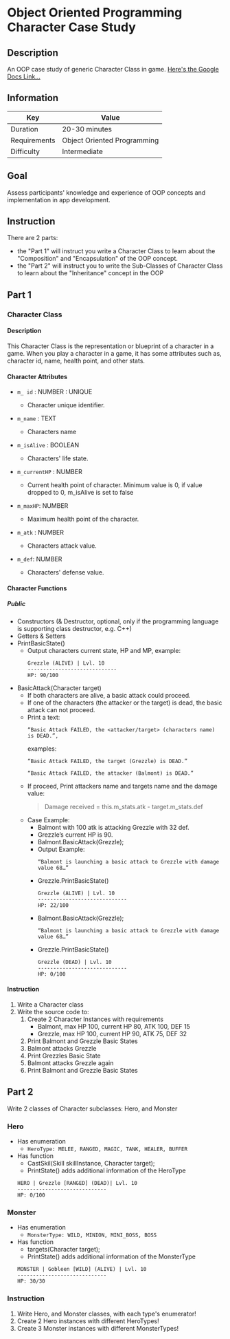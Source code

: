 # Object Oriented Programming Character Case Study

## Description
An OOP case study of generic Character Class in game.
[Here's the Google Docs Link...](https://docs.google.com/document/d/1SfA0n4gf2dMoEv-UnHUOUnf0ZzSxLKAUp__gcnMQMw0/edit?usp=sharing)

## Information
| Key          | Value                       |
|--------------|-----------------------------|
| Duration     | 20-30 minutes               |
| Requirements | Object Oriented Programming |
| Difficulty   | Intermediate                |

## Goal
Assess participants' knowledge and experience of OOP concepts and implementation in app development.

## Instruction
There are 2 parts:
- the "Part 1" will instruct you write a Character Class to learn about the "Composition" and "Encapsulation" of the OOP concept. 
- the "Part 2" will instruct you to write the Sub-Classes of Character Class to learn about the "Inheritance" concept in the OOP

## Part 1

### Character Class

#### Description
This Character Class is the representation or blueprint of a character in a game. When you play a character in a game, it has some attributes such as, character id, name, health point, and other stats.

#### Character Attributes
- `m_ id` : NUMBER : UNIQUE
    - Character unique identifier.

- `m_name` : TEXT
    - Characters name

- `m_isAlive` : BOOLEAN
    - Characters' life state.

- `m_currentHP` : NUMBER
    - Current health point of character.
    Minimum value is 0, if value dropped to 0, m_isAlive is set to false

- `m_maxHP`: NUMBER
    - Maximum health point of the character.

- `m_atk` : NUMBER
    - Characters attack value.

- `m_def`: NUMBER
    - Characters' defense value.

#### Character Functions

##### Public
- Constructors (& Destructor, optional, only if the programming language is supporting class destructor, e.g. C++)
- Getters & Setters
- PrintBasicState()
    - Output characters current state, HP and MP, example:
        ```
        Grezzle (ALIVE) | Lvl. 10
        -----------------------------
        HP: 90/100
        ```
- BasicAttack(Character target)
    - If both characters are alive, a basic attack could proceed.
    - If one of the characters (the attacker or the target) is dead, the basic attack can not proceed. 
    - Print a text: 
        ```
        “Basic Attack FAILED, the <attacker/target> (characters name) is DEAD.”,
        ```
        examples:
        ```
        “Basic Attack FAILED, the target (Grezzle) is DEAD.”
        ```
        ```
        “Basic Attack FAILED, the attacker (Balmont) is DEAD.”
        ```
    - If proceed, Print attackers name and targets name and the damage value:
        > Damage received = this.m_stats.atk - target.m_stats.def
    - Case Example:
        - Balmont with 100 atk is attacking Grezzle with 32 def.
        - Grezzle’s current HP is 90.
        - Balmont.BasicAttack(Grezzle);
        - Output Example:
            ```
            “Balmont is launching a basic attack to Grezzle with damage value 68…”
            ```
        - Grezzle.PrintBasicState()
            ```
            Grezzle (ALIVE) | Lvl. 10
            -----------------------------
            HP: 22/100
        - Balmont.BasicAttack(Grezzle);
            ```
            “Balmont is launching a basic attack to Grezzle with damage value 68…”
            ```
        - Grezzle.PrintBasicState()
            ```            
            Grezzle (DEAD) | Lvl. 10
            -----------------------------
            HP: 0/100
            ```
#### Instruction
1. Write a Character class
2. Write the source code to:
    1. Create 2 Character Instances with requirements
        - Balmont, max HP 100, current HP 80, ATK 100, DEF 15
        - Grezzle, max HP 100, current HP 90, ATK 75, DEF 32
    2. Print Balmont and Grezzle Basic States
    3. Balmont attacks Grezzle
    4. Print Grezzles Basic State
    5. Balmont attacks Grezzle again
    6. Print Balmont and Grezzle Basic States

## Part 2
Write 2 classes of Character subclasses: Hero, and Monster

### Hero
- Has enumeration 
    - `HeroType: MELEE, RANGED, MAGIC, TANK, HEALER, BUFFER`
- Has function 
    - CastSkil(Skill skillInstance, Character target);
    - PrintState() adds additional information of the HeroType
    ```
    HERO | Grezzle [RANGED] (DEAD)| Lvl. 10
    -----------------------------
    HP: 0/100
    ```
### Monster
- Has enumeration 
    - `MonsterType: WILD, MINION, MINI_BOSS, BOSS`
- Has function
    - targets(Character target);
    - PrintState() adds additional information of the MonsterType
    ```
    MONSTER | Gobleen [WILD] (ALIVE) | Lvl. 10
    -----------------------------
    HP: 30/30

### Instruction

1. Write Hero, and Monster classes, with each type's enumerator!
1. Create 2 Hero instances with different HeroTypes!
1. Create 3 Monster instances with different MonsterTypes!
